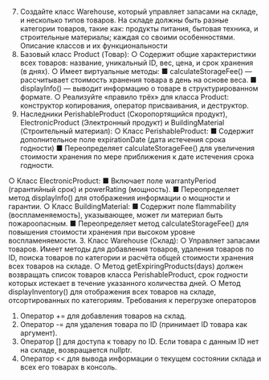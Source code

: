 7. Создайте класс Warehouse, который управляет запасами на складе, и несколько типов товаров. На
складе должны быть разные категории товаров, такие как: продукты питания, бытовая техника, и
строительные материалы; каждая со своими особенностями.
Описание классов и их функциональности
1. Базовый класс Product (Товар):
○ Содержит общие характеристики всех товаров: название, уникальный ID, вес, цена, и срок
хранения (в днях).
○ Имеет виртуальные методы:
■ calculateStorageFee() — рассчитывает стоимость хранения товара в день на основе
веса.
■ displayInfo() — выводит информацию о товаре в структурированном формате.
○ Реализуйте «правило трёх» для класса Product: конструктор копирования, оператор
присваивания, и деструктор.
2. Наследники PerishableProduct (Скоропортящийся продукт), ElectronicProduct (Электронный
продукт) и BuildingMaterial (Строительный материал):
○ Класс PerishableProduct:
■ Содержит дополнительное поле expirationDate (дата истечения срока годности)
■ Переопределяет calculateStorageFee() для увеличения стоимости хранения по мере
приближения к дате истечения срока годности.

○ Класс ElectronicProduct:
■ Включает поле warrantyPeriod (гарантийный срок) и powerRating (мощность).
■ Переопределяет метод displayInfo() для отображения информации о мощности и
гарантии.
○ Класс BuildingMaterial:
■ Содержит поле flammability (воспламеняемость), указывающее, может ли материал
быть пожароопасным.
■ Переопределяет метод calculateStorageFee() для повышения стоимости хранения при
высоком уровне воспламеняемости.
3. Класс Warehouse (Склад):
○ Управляет запасами товаров. Имеет методы для добавления товаров, удаления товаров по
ID, поиска товаров по категории и расчёта общей стоимости хранения всех товаров на
складе.
○ Метод getExpiringProducts(days) должен возвращать список товаров класса
PerishableProduct, срок годности которых истекает в течение указанного количества дней.
○ Метод displayInventory() для отображения всех товаров на складе, отсортированных по
категориям.
Требования к перегрузке операторов
1. Оператор += для добавления товаров на склад.
2. Оператор -= для удаления товара по ID (принимает ID товара как аргумент).
3. Оператор [] для доступа к товару по ID. Если товара с данным ID нет на складе, возвращается
nullptr.
4. Оператор << для вывода информации о текущем состоянии склада и всех его товарах в консоль.